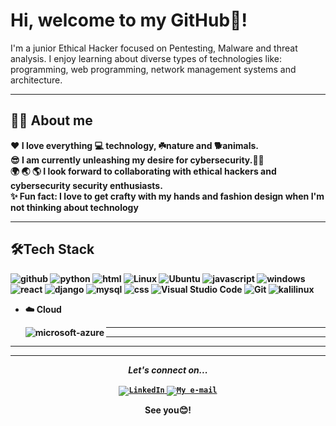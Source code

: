 

# Hi, welcome to my GitHub👋! 

<p>I'm a junior Ethical Hacker focused on Pentesting, Malware and threat analysis. I enjoy learning about diverse types of technologies  like: programming, web programming, network management systems and architecture.<strong> </p>

---

## 👩‍💻 About me

:heart: I love everything :computer: technology, ☘️nature and  🐕animals.</br>
:sunglasses: I am currently unleashing my desire for cybersecurity.👩‍💻</br>
:earth_africa: :earth_asia: :earth_americas: I look forward to collaborating with ethical hackers and cybersecurity security enthusiasts. </br>
:sparkles: Fun fact: I love to get crafty with my hands and fashion design when I'm not thinking about technology</br>


---
## 🛠️Tech Stack

<img alt="github" src="https://img.shields.io/badge/GitHub-100000?style=flat&logo=github&logoColor=white" />
<img alt="python" src="https://img.shields.io/badge/Python-3776AB?style=flat&logo=python&logoColor=white" />
<img alt="html" src="https://img.shields.io/badge/HTML-239120?style=flat&logo=html5&logoColor=white" />
<img alt="Linux" src="https://img.shields.io/badge/Linux-FCC624?style=flat&logo=linux&logoColor=black">
<img alt="Ubuntu" src="https://img.shields.io/badge/Ubuntu-E95420?style=flat&logo=ubuntu&logoColor=white"/>
<img alt="javascript" src="https://img.shields.io/badge/JavaScript-323330?style=flat&logo=javascript&logoColor=F7DF1E" />
<img alt="windows" src="https://img.shields.io/badge/Windows-0078D6?style=flat&logo=windows&logoColor=white" />
<img alt="react" src="https://img.shields.io/badge/React-20232A?style=flat&logo=react&logoColor=61DAFB" />
<img alt="django" src="https://img.shields.io/badge/Django-092E20?style=flat&logo=django&logoColor=white" />
<img alt="mysql" src="https://img.shields.io/badge/MySQL-00000F?style=flat&logo=mysql&logoColor=white" />
<img alt="css" src="https://img.shields.io/badge/CSS-239120?&style=flat&logo=css3&logoColor=white" />
<img alt="Visual Studio Code" src="https://img.shields.io/badge/VisualStudioCode-0078d7.svg?style=flat&logo=visual-studio-code&logoColor=white"/>
<img alt="Git" src="https://img.shields.io/badge/git-%23F05033.svg?style=flat&logo=git&logoColor=white"/>
<img alt="kalilinux" src="https://img.shields.io/badge/Kali_Linux-557C94?style=flat&logo=kali-linux&logoColor=white"/>



- ☁️ Cloud
      
     <img align="left" alt="microsoft-azure" src="https://img.shields.io/badge/Microsoft_Azure-0089D6?style=flat&logo=microsoft-azure&logoColor=white" />
    




---
---
---



---
 
<p align="center">
  <i>Let's connect on...</i>
   
<p align="center">

<a href="https://www.linkedin.com/in/chelsyaryeetey/">
  <code><img alt="LinkedIn" src="https://img.shields.io/badge/LinkedIn-0077B5?style=for-the-badge&logo=linkedin&logoColor=white" /></code>
</a>
<a href="charyeetey@gmail.com">
<code><img alt="My e-mail" src="https://img.shields.io/badge/Gmail-D14836?style=for-the-badge&logo=gmail&logoColor=white"/></code></a>

  <p align="center">
    See you😊! 


